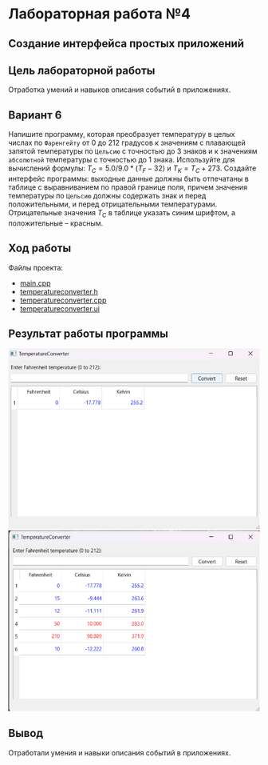 # Лабораторная работа №4 #

## Создание интерфейса простых приложений ##

## Цель лабораторной работы ##

Отработка умений и навыков описания событий в приложениях.

## Вариант 6 ##

 Напишите программу, которая преобразует температуру в целых числах по `Фаренгейту` от 0 до 212 градусов к значениям с плавающей запятой температуры по `Цельсию` с точностью до 3 знаков и к значениям `абсолютной` температуры с точностью до 1 знака. Используйте для вычислений формулы: $Т_С = 5.0/9.0 * (Т_F - 32)$ и $Т_К = Т_С + 273$. Создайте интерфейс программы: выходные данные должны быть отпечатаны в таблице с выравниванием по правой границе поля, причем значения температуры по `Цельсию` должны содержать знак и перед положительными, и перед отрицательными температурами. Отрицательные значения $Т_С$ в таблице указать синим шрифтом, а положительные – красным.

## Ход работы ##

Файлы проекта:

- [main.cpp](./src/main.cpp)
- [temperatureconverter.h](./src/temperatureconverter.h)
- [temperatureconverter.cpp](./src/temperatureconverter.cpp)
- [temperatureconverter.ui](./src/temperatureconverter.ui)

## Результат работы программы ##

![1](images/1.jpg)
![2](images/2.jpg)

## Вывод ##

Отработали умения и навыки описания событий в приложениях.

